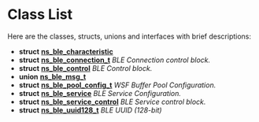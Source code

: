 
# Class List


Here are the classes, structs, unions and interfaces with brief descriptions:

* **struct** [**ns\_ble\_characteristic**](structns__ble__characteristic.md)     
* **struct** [**ns\_ble\_connection\_t**](structns__ble__connection__t.md) _BLE Connection control block._     
* **struct** [**ns\_ble\_control**](structns__ble__control.md) _BLE Control block._     
* **union** [**ns\_ble\_msg\_t**](unionns__ble__msg__t.md)     
* **struct** [**ns\_ble\_pool\_config\_t**](structns__ble__pool__config__t.md) _WSF Buffer Pool Configuration._     
* **struct** [**ns\_ble\_service**](structns__ble__service.md) _BLE Service Configuration._     
* **struct** [**ns\_ble\_service\_control**](structns__ble__service__control.md) _BLE Service control block._     
* **struct** [**ns\_ble\_uuid128\_t**](structns__ble__uuid128__t.md) _BLE UUID (128-bit)_     


